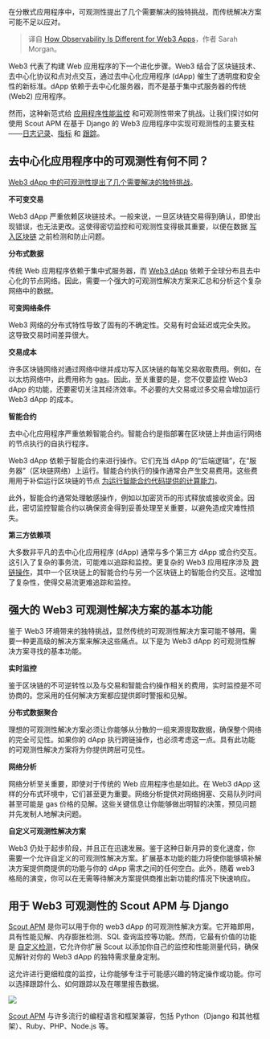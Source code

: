 
<!--
title: Web3应用的可观测性有何不同
cover: https://cdn.thenewstack.io/media/2024/03/64761b08-looking.jpg
-->

在分散式应用程序中，可观测性提出了几个需要解决的独特挑战，而传统解决方案可能不足以应对。

> 译自 [How Observability Is Different for Web3 Apps](https://thenewstack.io/how-observability-is-different-for-web3-apps/)，作者 Sarah Morgan。

Web3 代表了构建 Web 应用程序的下一个进化步骤。Web3 结合了区块链技术、去中心化协议和点对点交互，通过去中心化应用程序 (dApp) 催生了透明度和安全性的新标准。dApp 依赖于去中心化服务器，而不是基于集中式服务器的传统 (Web2) 应用程序。

然而，这种新范式给 [应用程序性能监控](https://scoutapm.com/php-monitoring?utm_source=tns&utm_medium=affiliate&utm_campaign=03_24&utm_content=observability_web3_django_apps) 和可观测性带来了挑战。让我们探讨如何使用 Scout APM 在基于 Django 的 Web3 应用程序中实现可观测性的主要支柱——[日志记录](https://scoutapm.com/docs/python/logging)、[指标](https://scoutapm.com/docs/features#app-performance-overview) 和 [跟踪](https://scoutapm.com/docs/features#transaction-traces)。

## 去中心化应用程序中的可观测性有何不同？

[Web3 dApp 中的可观测性提出了几个需要解决的独特挑战](https://thenewstack.io/web3-stack-what-web-2-0-developers-need-to-know/)。

**不可变交易**

Web3 dApp 严重依赖区块链技术。一般来说，一旦区块链交易得到确认，即使出现错误，也无法更改。这使得密切监控和可观测性变得极其重要，以便在数据 [写入区块链](https://thenewstack.io/web3-architecture-and-how-it-compares-to-traditional-web-apps/) 之前检测和防止问题。

**分布式数据**

传统 Web 应用程序依赖于集中式服务器，而 [Web3 dApp](https://thenewstack.io/web3-architecture-and-how-it-compares-to-traditional-web-apps/) 依赖于全球分布且去中心化的节点网络。因此，需要一个强大的可观测性解决方案来汇总和分析这个复杂网络中的数据。

**可变网络条件**

Web3 网络的分布式特性导致了固有的不确定性。交易有时会延迟或完全失败。这导致交易时间差异很大。

**交易成本**

许多区块链网络对通过网络中继并成功写入区块链的每笔交易收取费用。例如，在以太坊网络中，此费用称为 [gas](https://ethereum.org/en/developers/docs/gas/)。因此，至关重要的是，您不仅要监控 Web3 dApp 的功能，还要密切关注其经济效率。不必要的大交易或过多交易会增加运行 Web3 dApp 的成本。

**智能合约**

去中心化应用程序严重依赖智能合约。智能合约是指部署在区块链上并由运行网络的节点执行的自执行程序。

Web3 dApp 依赖于智能合约来进行操作。它们充当 dApp 的“后端逻辑”，在“服务器”（区块链网络）上运行。智能合约执行的操作通常会产生交易费用。这些费用用于补偿运行区块链的节点 [为运行智能合约代码提供的计算能力](https://thenewstack.io/how-kubernetes-provides-networking-and-storage-to-applications/)。

此外，智能合约通常处理敏感操作，例如以加密货币的形式释放或接收资金。因此，密切监控智能合约以确保资金得到妥善处理至关重要，以避免造成灾难性损失。

**第三方依赖项**

大多数非平凡的去中心化应用程序 (dApp) 通常与多个第三方 dApp 或合约交互。这引入了复杂的事务流，可能难以追踪和监控。更复杂的 Web3 应用程序涉及 [跨链操作](https://chain.link/education-hub/cross-chain-smart-contracts)，其中一个区块链上的智能合约与另一个区块链上的智能合约交互。这增加了复杂性，使得交易流更难追踪和监控。

## 强大的 Web3 可观测性解决方案的基本功能

鉴于 Web3 环境带来的独特挑战，显然传统的可观测性解决方案可能不够用。需要一种更高级的解决方案来解决这些痛点。以下是为 Web3 dApp 的可观测性解决方案寻找的基本功能。

**实时监控**

鉴于区块链的不可逆转性以及与交易和智能合约操作相关的费用，实时监控是不可协商的。您采用的任何解决方案都应提供即时警报和见解。

**分布式数据聚合**

理想的可观测性解决方案必须让你能够从分散的一组来源提取数据，确保整个网络的完全可见性。如果你的 dApp 执行跨链操作，也必须考虑这一点。具有此功能的可观测性解决方案将为你提供跨层可见性。

**网络分析**

网络分析至关重要，即使对于传统的 Web 应用程序也是如此。在 Web3 dApp 这样的分布式环境中，它们甚至更为重要。网络分析提供对网络拥塞、交易队列时间甚至可能是 gas 价格的见解。这些关键信息让你能够做出明智的决策，预见问题并先发制人地解决问题。

**自定义可观测性解决方案**

Web3 仍处于起步阶段，并且正在迅速发展。鉴于这种日新月异的变化速度，你需要一个允许自定义的可观测性解决方案。扩展基本功能的能力将使你能够填补解决方案提供商提供的功能与你的 dApp 需求之间的任何空白。此外，随着 web3 格局的演变，你可以在无需等待解决方案提供商推出新功能的情况下快速响应。

## 用于 Web3 可观测性的 Scout APM 与 Django

[Scout APM](https://scoutapm.com/) 是你可以用于你的 web3 dApp 的可观测性解决方案。它开箱即用，具有性能见解、内存膨胀检测、SQL 查询监控等功能。然而，它最有价值的功能是 [自定义检测](https://scoutapm.com/docs/python/advanced-features#custom-instrumentation)，它允许你扩展 Scout 以添加你自己的监控和性能测量代码，确保见解针对你的 Web3 dApp 的独特需求量身定制。

这允许进行更细粒度的监控，让你能够专注于可能感兴趣的特定操作或功能。你可以选择跟踪什么、如何跟踪以及在哪里报告数据。

![](https://cdn.thenewstack.io/media/2024/03/197f4a4e-image1.gif)

[Scout APM](https://scoutapm.com/) 与许多流行的编程语言和框架兼容，包括 Python（Django 和其他框架）、Ruby、PHP、Node.js 等。
